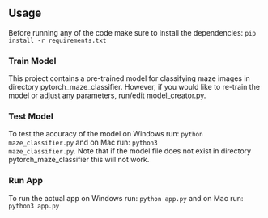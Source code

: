 ## Usage
Before running any of the code make sure to install the dependencies: <code>pip install -r requirements.txt</code>
### Train Model
This project contains a pre-trained model for classifying maze images in directory pytorch_maze_classifier. However, if you would like to re-train the model or adjust any parameters, run/edit model_creator.py.
### Test Model
To test the accuracy of the model on Windows run: <code>python maze_classifier.py</code> and on Mac run: <code>python3 maze_classifier.py</code>. Note that if the model file does not exist in directory pytorch_maze_classifier this will not work.
### Run App
To run the actual app on Windows run: <code>python app.py</code> and on Mac run: <code>python3 app.py</code>

